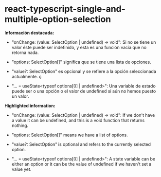 ﻿# react-typescript-single-and-multiple-option-selection

**Información destacada:**

- "onChange: (value: SelectOption | undefined) => void": Si no se tiene un valor éste puede ser indefinido, y esta es una función vacía que no retorna nada.

- "options: SelectOption[]" significa que se tiene una lista de opciones.

- "value?: SelectOption" es opcional y se refiere a la opción seleccionada actualmente. ç

- "... = useState<typeof options[0] | undefined>": Una variable de estado puede ser o una opción o el valor de undefined si aún no hemos puesto un valor.

**Highlighted information:**

- "onChange: (value: SelectOption | undefined) => void": If we don't have a value it can be undefined, and this is a void function 
that returns nothing.

- "options: SelectOption[]" means we have a list of options.

- "value?: SelectOption" is optional and refers to the currently selected option.

- "... = useState<typeof options[0] | undefined>": A state variable can be either an option or it can be the value of undefined 
if we haven't set a value yet.
